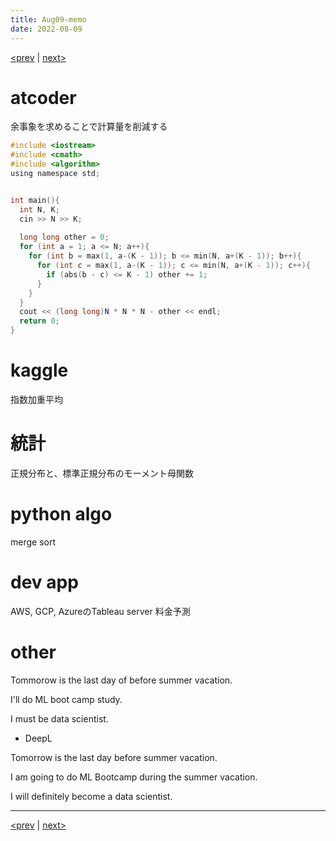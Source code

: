 ```yaml
---
title: Aug09-memo 
date: 2022-08-09 
---
```


[<prev](https://idekworks.github.io/TechnicalMemo/2022/08/08/Aug08.html) | [next>](https://idekworks.github.io/TechnicalMemo/2022/08/10/Aug10.html) 

# atcoder
余事象を求めることで計算量を削減する

```c
#include <iostream>
#include <cmath>
#include <algorithm>
using namespace std;


int main(){
  int N, K;
  cin >> N >> K;
  
  long long other = 0;
  for (int a = 1; a <= N; a++){
    for (int b = max(1, a-(K - 1)); b <= min(N, a+(K - 1)); b++){
      for (int c = max(1, a-(K - 1)); c <= min(N, a+(K - 1)); c++){
        if (abs(b - c) <= K - 1) other += 1;
      }
    }
  }
  cout << (long long)N * N * N - other << endl;
  return 0;
}
```

# kaggle
指数加重平均

# 統計
正規分布と、標準正規分布のモーメント母関数

# python algo
merge sort

# dev app
AWS, GCP, AzureのTableau server 料金予測

# other
Tommorow is the last day of before summer vacation.

I'll do ML boot camp study.

I must be data scientist.

- DeepL

Tomorrow is the last day before summer vacation.

I am going to do ML Bootcamp during the summer vacation.

I will definitely become a data scientist.

***

[<prev](https://idekworks.github.io/TechnicalMemo/2022/08/08/Aug08.html) | [next>](https://idekworks.github.io/TechnicalMemo/2022/08/10/Aug10.html)

